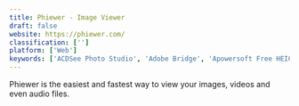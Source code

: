 ```yaml
---
title: Phiewer - Image Viewer
draft: false 
website: https://phiewer.com/
classification: ['']
platform: ['Web']
keywords: ['ACDSee Photo Studio', 'Adobe Bridge', 'Apowersoft Free HEIC Converter', 'Apowersoft Photo Viewer', 'Apple Mail', 'Cornice', 'Dropbox', 'FastStone Image Viewer', 'HEIC to JPG', 'Piwigo', 'Shotwell', 'XnShell', 'XnView MP', 'digiKam', 'gThumb']
---
```

Phiewer is the easiest and fastest way to view your images, videos and even audio files.